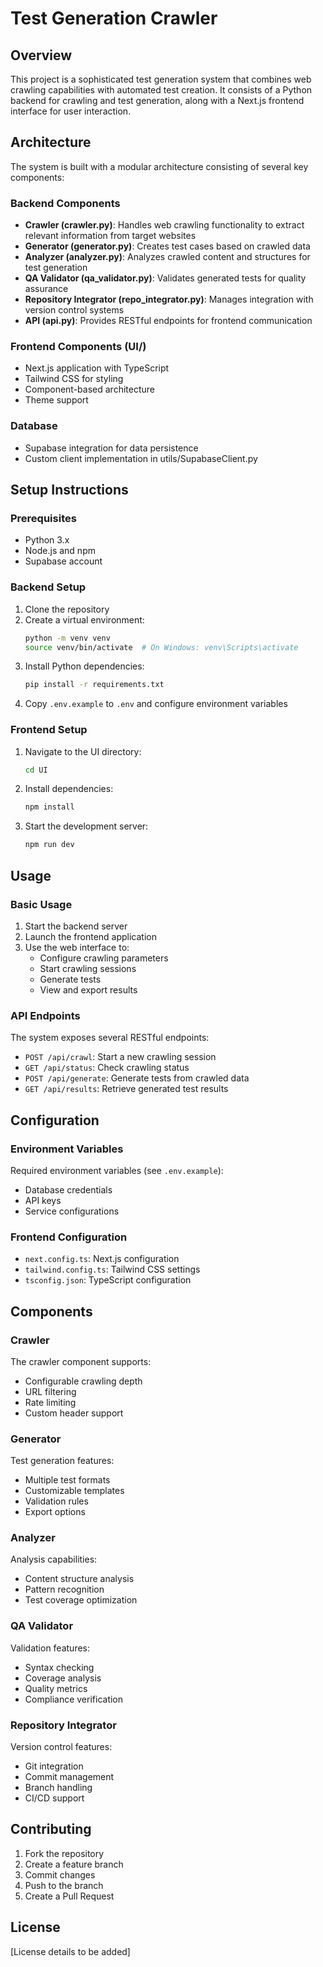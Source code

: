 # Test Generation Crawler

## Overview

This project is a sophisticated test generation system that combines web crawling capabilities with automated test creation. It consists of a Python backend for crawling and test generation, along with a Next.js frontend interface for user interaction.

## Architecture

The system is built with a modular architecture consisting of several key components:

### Backend Components

- **Crawler (crawler.py)**: Handles web crawling functionality to extract relevant information from target websites
- **Generator (generator.py)**: Creates test cases based on crawled data
- **Analyzer (analyzer.py)**: Analyzes crawled content and structures for test generation
- **QA Validator (qa_validator.py)**: Validates generated tests for quality assurance
- **Repository Integrator (repo_integrator.py)**: Manages integration with version control systems
- **API (api.py)**: Provides RESTful endpoints for frontend communication

### Frontend Components (UI/)

- Next.js application with TypeScript
- Tailwind CSS for styling
- Component-based architecture
- Theme support

### Database

- Supabase integration for data persistence
- Custom client implementation in utils/SupabaseClient.py

## Setup Instructions

### Prerequisites

- Python 3.x
- Node.js and npm
- Supabase account

### Backend Setup

1. Clone the repository
2. Create a virtual environment:
   ```bash
   python -m venv venv
   source venv/bin/activate  # On Windows: venv\Scripts\activate
   ```
3. Install Python dependencies:
   ```bash
   pip install -r requirements.txt
   ```
4. Copy `.env.example` to `.env` and configure environment variables

### Frontend Setup

1. Navigate to the UI directory:
   ```bash
   cd UI
   ```
2. Install dependencies:
   ```bash
   npm install
   ```
3. Start the development server:
   ```bash
   npm run dev
   ```

## Usage

### Basic Usage

1. Start the backend server
2. Launch the frontend application
3. Use the web interface to:
   - Configure crawling parameters
   - Start crawling sessions
   - Generate tests
   - View and export results

### API Endpoints

The system exposes several RESTful endpoints:

- `POST /api/crawl`: Start a new crawling session
- `GET /api/status`: Check crawling status
- `POST /api/generate`: Generate tests from crawled data
- `GET /api/results`: Retrieve generated test results

## Configuration

### Environment Variables

Required environment variables (see `.env.example`):

- Database credentials
- API keys
- Service configurations

### Frontend Configuration

- `next.config.ts`: Next.js configuration
- `tailwind.config.ts`: Tailwind CSS settings
- `tsconfig.json`: TypeScript configuration

## Components

### Crawler

The crawler component supports:

- Configurable crawling depth
- URL filtering
- Rate limiting
- Custom header support

### Generator

Test generation features:

- Multiple test formats
- Customizable templates
- Validation rules
- Export options

### Analyzer

Analysis capabilities:

- Content structure analysis
- Pattern recognition
- Test coverage optimization

### QA Validator

Validation features:

- Syntax checking
- Coverage analysis
- Quality metrics
- Compliance verification

### Repository Integrator

Version control features:

- Git integration
- Commit management
- Branch handling
- CI/CD support

## Contributing

1. Fork the repository
2. Create a feature branch
3. Commit changes
4. Push to the branch
5. Create a Pull Request

## License

[License details to be added]
